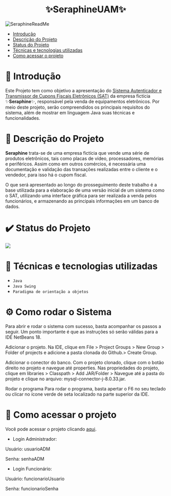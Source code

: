 ﻿<h1 align="center">✨SeraphineUAM✨</h1> 
 
![SeraphineReadMe](https://user-images.githubusercontent.com/105549948/170838957-35849cc3-ed48-443b-9c5a-2c7578ace30b.png)

* [Introdução](#Introdução)
* [Descrição do Projeto](#descrição-do-projeto)
* [Status do Projeto](#status-do-projeto)
* [Técnicas e tecnologias utilizadas](#técnicas-e-tecnologias-utilizadas)
* [Como acessar o projeto](#como-acessar-o-projeto)

# 📘 Introdução
  Este Projeto tem como objetivo a apresentação do [Sistema Autenticador e Transmissor de Cupons Fiscais Eletrônicos (SAT)](https://portal.fazenda.sp.gov.br/servicos/sat) da empresa fictícia ✨**Seraphine**✨, responsável pela venda de equipamentos eletrônicos. Por meio deste projeto, serão compreendidos os principais requisitos do sistema, além de mostrar em linguagem Java suas técnicas e funcionalidades.

# 📖 Descrição do Projeto
  **Seraphine** trata-se de uma empresa fictícia que vende uma série de produtos eletrônicos, tais como placas de vídeo, processadores, memórias e periféricos. Assim como em outros comércios, é necessária uma documentação e validação das transações realizadas entre o cliente e o vendedor, para isso há o cupom fiscal.
<p>O que será apresentado ao longo do prosseguimento deste trabalho é a base utilizada para a elaboração de uma versão inicial de um sistema como o SAT, utilizando uma interface gráfica para ser realizada a venda pelos funcionários, e armazenando as principais informações em um banco de dados.


# ✔️ Status do Projeto
<img src="http://img.shields.io/static/v1?label=STATUS&message=EM%20DESENVOLVIMENTO&color=GREEN&style=for-the-badge"/>
</p>

# 🤖 Técnicas e tecnologias utilizadas

- ``Java``
- ``Java Swing``
- ``Paradigma de orientação a objetos``

# ⚙️ Como rodar o Sistema
Para abrir e rodar o sistema com sucesso, basta acompanhar os passos a seguir. Um ponto importante é que as instruções só serão válidas para a IDE NetBeans 18.

Adicionar o projeto.
	Na IDE, clique em File > Project Groups > New Group > Folder of projects e adicione a pasta clonada do Github.> Create Group.

Adicionar o conector do banco.
	Com o projeto clonado, clique com o botão direito no projeto e navegue até properties.
	Nas propriedades do projeto, clique em libraries > Classpath > Add JAR/Folder > Navegue até a pasta do projeto e clique no arquivo: mysql-connector-j-8.0.33.jar.

Rodar o programa
Para rodar o programa, basta apertar o F6 no seu teclado ou clicar no ícone verde de seta localizado na parte superior da IDE.


# 📁 Como acessar o projeto
Você pode acessar o projeto clicando [aqui](https://github.com/RaphaelRapisardi2003/SeraphineUAM/tree/main/Projeto/SeraphineUAM).
* Login Administrador:
<p> Usuário: usuarioADM
<p> Senha: senhaADM
 
* Login Funcionário:
<p> Usuário: funcionarioUsuario
<p> Senha: funcionarioSenha

